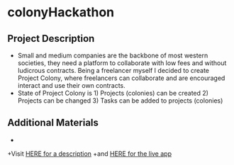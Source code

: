 # colonyHackathon

## Project Description
- Small and medium companies are the backbone of most western societies, they need a platform to collaborate with low fees and without ludicrous contracts. Being a freelancer myself I decided to create Project Colony, where freelancers can collaborate and are encouraged interact and use their own contracts. 
- State of Project Colony is 1) Projects (colonies) can be created 2) Projects can be changed 3) Tasks can be added to projects (colonies)

## Additional Materials
+
+Visit [HERE for a description](https://colony-hackathon.appspot.com/landing)
+and  [HERE for the live app](https://colony-hackathon.appspot.com/app)

